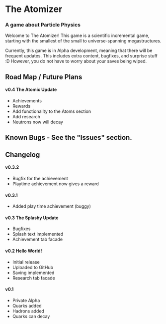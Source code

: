 # The Atomizer
### A game about Particle Physics

Welcome to The Atomizer! This game is a scientific incremental game, starting with the smallest of the small to universe-spanning megastructures.

Currently, this game is in Alpha development, meaning that there will be frequent updates. This includes extra content, bugfixes, and surprise stuff :D However, you do not have to worry about your saves being wiped.

## Road Map / Future Plans
#### v0.4 The Atomic Update
 - Achievements
 - Rewards
 - Add functionality to the Atoms section
 - Add research
 - Neutrons now will decay
 
## Known Bugs - See the "Issues" section.

 
## Changelog
#### v0.3.2
 - Bugfix for the achievement
 - Playtime achievement now gives a reward

#### v0.3.1
 - Added play time achievement (buggy)

#### v0.3 The Splashy Update
 - Bugfixes
 - Splash text implemented
 - Achievement tab facade

#### v0.2 Hello World!
 - Initial release
 - Uploaded to GitHub
 - Saving implemented
 - Research tab facade

#### v0.1
 - Private Alpha
 - Quarks added
 - Hadrons added
 - Quarks can decay

